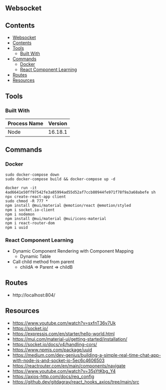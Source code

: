 ## Websocket

## Contents

- [Websocket](#websocket)
- [Contents](#contents)
- [Tools](#tools)
  - [Built With](#built-with)
- [Commands](#commands)
  - [Docker](#docker)
  - [React Component Learning](#react-component-learning)
- [Routes](#routes)
- [Resources](#resources)

## Tools

### Built With

| Process Name | Version |
| ------------ | ------- |
| Node         | 16.18.1 |

## Commands 

### Docker
```
sudo docker-compose down
sudo docker-compose build && docker-compose up -d
```

```
docker run -it 4ad6641e50ff97542fe3a85994ad55d52af7ccb80944fe971f78f9a3a68abefe sh
npx create-react-app client
sudo chmod -R 777 *
npm install @mui/material @emotion/react @emotion/styled
npm i socket.io-client
npm i nodemon
npm install @mui/material @mui/icons-material
npm i react-router-dom
npm i uuid
```
### React Component Learning
- Dynamic Component Rendering with Component Mapping
  - Dynamic Table
- Call child method from parent
  - childA => Parent => childB


## Routes
- http://localhost:804/


## Resources
- https://www.youtube.com/watch?v=sxfnT36v7Uk 
- https://socket.io/
- https://expressjs.com/en/starter/hello-world.html 
- https://mui.com/material-ui/getting-started/installation/
- https://socket.io/docs/v4/handling-cors/
- https://www.npmjs.com/package/uuid
- https://medium.com/dev-genius/building-a-simple-real-time-chat-app-with-node-js-and-socket-io-5ec6c4606503
- https://reactrouter.com/en/main/components/navigate
- https://www.youtube.com/watch?v=35sYtKbg_Y4
- https://axios-http.com/docs/req_config
- https://github.dev/gitdagray/react_hooks_axios/tree/main/src

